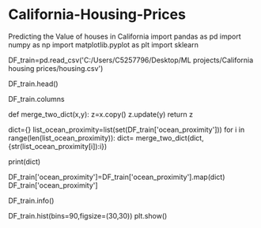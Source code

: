 # California-Housing-Prices
Predicting the Value of houses in California
import pandas as pd
import numpy as np
import matplotlib.pyplot as plt
import sklearn


DF_train=pd.read_csv('C:/Users/C5257796/Desktop/ML projects/California housing prices/housing.csv')

DF_train.head()

DF_train.columns

def merge_two_dict(x,y):
    z=x.copy()
    z.update(y)
    return z

dict={}
list_ocean_proximity=list(set(DF_train['ocean_proximity']))
for i in range(len(list_ocean_proximity)):
    dict= merge_two_dict(dict,{str(list_ocean_proximity[i]):i})

print(dict)

DF_train['ocean_proximity']=DF_train['ocean_proximity'].map(dict)
DF_train['ocean_proximity']

DF_train.info()

DF_train.hist(bins=90,figsize=(30,30))
plt.show()

